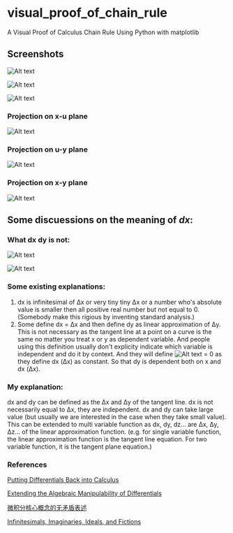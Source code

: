 # visual_proof_of_chain_rule
A Visual Proof of Calculus Chain Rule Using Python with matplotlib

## Screenshots
![Alt text](https://latex.codecogs.com/svg.latex?\Large&amp;space%3Bu%3Dx%5E2)

![Alt text](https://latex.codecogs.com/svg.latex?\Large&amp;space%3By%3Du%5E2)

![Alt text](images/xuy.png)

### Projection on x-u plane
![Alt text](images/xu.png)

### Projection on u-y plane
![Alt text](images/uy.png)

### Projection on x-y plane
![Alt text](images/xy.png)

## Some discuessions on the meaning of *dx*:

### What dx dy is not:
![Alt text](https://latex.codecogs.com/svg.latex?dx%20%20\neq%20\lim_{\Delta%20x%20\to%200}%20\Delta%20x)

![Alt text](https://latex.codecogs.com/svg.latex?dy%20%20\neq%20\lim_{\Delta%20x%20\to%200}%20\Delta%20y)

### Some existing explanations:
1. dx is infinitesimal of Δx or very tiny tiny Δx or a number who's absolute value is smaller then all positive real number but not equal to 0. (Somebody make this rigious by inventing standard analysis.)
2. Some define dx = Δx and then define dy as linear approximation of Δy. This is not necessary as the tangent line at a point on a curve is the same no matter you treat x or y as dependent variable. And people using this definition usually don't explicity indicate which variable is independent and do it by context. And they will define ![Alt text](https://latex.codecogs.com/svg.latex?d^2x) = 0 as they define dx (Δx) as constant. So that dy is dependent both on x and dx (Δx).

### My explanation:
dx and dy can be defined as the Δx and Δy of the tangent line. dx is not necessarily equal to Δx, they are independent. dx and dy can take large value (but usually we are interested in the case when they take small value). This can be extended to multi variable function as dx, dy, dz... are Δx, Δy, Δz... of the linear approximation function. (e.g. for single variable function, the linear approximation function is the tangent line equation. For two variable function, it is the tangent plane equation.)

### References
[Putting Differentials Back into Calculus](http://math.oregonstate.edu/bridge/papers/differentials.pdf)

[Extending the Algebraic Manipulability of Differentials](https://arxiv.org/pdf/1801.09553.pdf)

[微积分核心概念的无矛盾表述](https://www.google.com.hk/url?sa=t&rct=j&q=&esrc=s&source=web&cd=2&ved=0ahUKEwisrNe7q6XZAhUEUrwKHdNDBigQFggsMAE&url=http%3A%2F%2Fwww.escience.cn%2Fsystem%2Fdownload%2F80617&usg=AOvVaw18t0VxKvIe1B92MrvSnkZ6)

[Infinitesimals, Imaginaries, Ideals, and Fictions](https://arxiv.org/ftp/arxiv/papers/1304/1304.2137.pdf)
